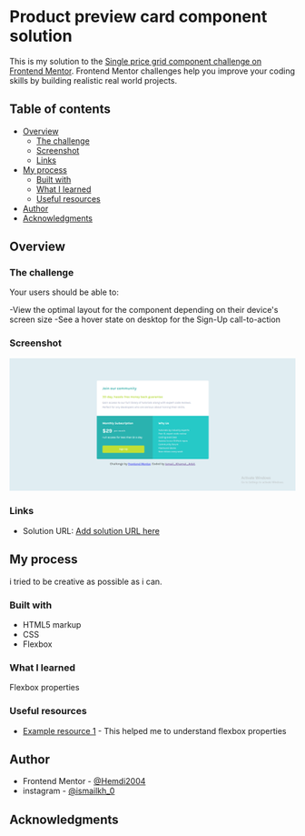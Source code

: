 # Product preview card component solution

This is my solution to the [Single price grid component challenge on Frontend Mentor](https://www.frontendmentor.io/challenges/single-price-grid-component-5ce41129d0ff452fec5abbbc). Frontend Mentor challenges help you improve your coding skills by building realistic real world projects. 

## Table of contents

- [Overview](#overview)
  - [The challenge](#the-challenge)
  - [Screenshot](#screenshot)
  - [Links](#links)
- [My process](#my-process)
  - [Built with](#built-with)
  - [What I learned](#what-i-learned)
  - [Useful resources](#useful-resources)
- [Author](#author)
- [Acknowledgments](#acknowledgments)


## Overview

### The challenge

Your users should be able to:

-View the optimal layout for the component depending on their device's screen size
-See a hover state on desktop for the Sign-Up call-to-action

### Screenshot

![](/images/screenshot.png)

### Links

- Solution URL: [Add solution URL here](https://github.com/Hemdi2004/single-price-grid-component-)

## My process
i tried to be creative as possible as i can.

### Built with

- HTML5 markup
- CSS
- Flexbox

### What I learned

Flexbox properties

### Useful resources

- [Example resource 1](https://developer.mozilla.org/en-US/docs/Learn/CSS/CSS_layout/Flexbox) - This helped me to understand flexbox properties

## Author

- Frontend Mentor - [@Hemdi2004](https://www.frontendmentor.io/profile/Hemdi2004l)
- instagram - [@ismailkh_0](https://www.instagram.com/ismailkh_0/)


## Acknowledgments
